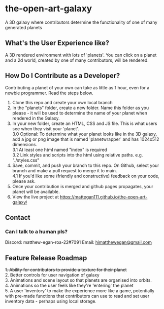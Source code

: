 # the-open-art-galaxy
A 3D galaxy where contributors determine the functionality of one of many generated planets

## What's the User Experience like?
A 3D rendered environment with lots of 'planets'. You can click on a planet and a 2d world, created by one of many contributors, will be rendered.

## How Do I Contribute as a Developer?
Contributing a planet of your own can take as little as 1 hour, even for a newbie programmer. Read the steps below. 

1. Clone this repo and create your own local branch
2. In the "planets" folder, create a new folder. Name this folder as you please - it will be used to determine the name of your planet when rendered in the Galaxy.  
3. In your new folder, create an HTML, CSS and JS file. This is what users see when they visit your 'planet'.  
  3.0 Optional: To determine what your planet looks like in the 3D galaxy, add a jpg or png image that is named 'planetwrapper' and has 1024x512 dimensions.  
  3.1 At least one html named "index" is required  
  3.2 Link styles and scripts into the html using relative paths. e.g. "./styles.css"  
4. Save, commit, and push your branch to this repo. On Github, select your branch and make a pull request to merge it to main.  
  4.1 If you'd like some (friendly and constructive) feedback on your code, please ask.  
5. Once your contribution is merged and github pages propagates, your planet will be available.
6. View the live project at https://mattegan111.github.io/the-open-art-galaxy/

## Contact
### Can I talk to a human pls?
Discord: matthew-egan-roa-22#7091
Email: himatthewegan@gmail.com

## Feature Release Roadmap
~~1. Ability for contributors to provide a texture for their planet~~  
2. Better controls for user navigation of galaxy  
3. Animations and scene layout so that planets are organised into orbits.  
4. Animations so the user feels like they're 'entering' the planet  
5. A user 'inventory' to make the experience more like a game, potentially with pre-made functions that contributors can use to read and set user inventory data - perhaps using local storage.  


